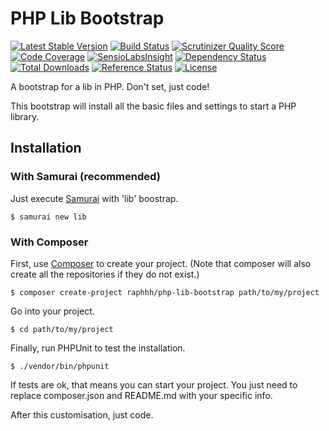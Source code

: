 # PHP Lib Bootstrap

[![Latest Stable Version](https://poser.pugx.org/raphhh/php-lib-bootstrap/v/stable.svg)](https://packagist.org/packages/raphhh/php-lib-bootstrap)
[![Build Status](https://travis-ci.org/Raphhh/php-lib-bootstrap.png)](https://travis-ci.org/Raphhh/php-lib-bootstrap)
[![Scrutinizer Quality Score](https://scrutinizer-ci.com/g/Raphhh/php-lib-bootstrap/badges/quality-score.png?b=master)](https://scrutinizer-ci.com/g/Raphhh/php-lib-bootstrap/)
[![Code Coverage](https://scrutinizer-ci.com/g/Raphhh/php-lib-bootstrap/badges/coverage.png?b=master)](https://scrutinizer-ci.com/g/Raphhh/php-lib-bootstrap/)
[![SensioLabsInsight](https://insight.sensiolabs.com/projects/1eaf3345-68ec-44ff-8fed-bcbd4721bb13/mini.png)](https://insight.sensiolabs.com/projects/1eaf3345-68ec-44ff-8fed-bcbd4721bb13)
[![Dependency Status](https://www.versioneye.com/user/projects/54062eb9c4c187ff6100006f/badge.svg?style=flat)](https://www.versioneye.com/user/projects/54062eb9c4c187ff6100006f)
[![Total Downloads](https://poser.pugx.org/raphhh/php-lib-bootstrap/downloads.svg)](https://packagist.org/packages/raphhh/php-lib-bootstrap)
[![Reference Status](https://www.versioneye.com/php/raphhh:php-lib-bootstrap/reference_badge.svg?style=flat)](https://www.versioneye.com/php/raphhh:php-lib-bootstrap/references)
[![License](https://poser.pugx.org/raphhh/php-lib-bootstrap/license.svg)](https://packagist.org/packages/raphhh/php-lib-bootstrap)

A bootstrap for a lib in PHP. Don't set, just code!  

This bootstrap will install all the basic files and settings to start a PHP library. 


## Installation

### With Samurai (recommended)

Just execute [Samurai](https://github.com/Raphhh/samurai) with 'lib' boostrap.

```
$ samurai new lib
```

### With Composer

First, use [Composer](https://getcomposer.org/) to create your project. (Note that composer will also create all the repositories if they do not exist.)

```
$ composer create-project raphhh/php-lib-bootstrap path/to/my/project
```

Go into your project.

```
$ cd path/to/my/project
```

Finally, run PHPUnit to test the installation.

```
$ ./vendor/bin/phpunit
```

If tests are ok, that means you can start your project.
You just need to replace composer.json and README.md with your specific info.

After this customisation, just code.
